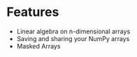 # Features
* Linear algebra on n-dimensional arrays
* Saving and sharing your NumPy arrays
* Masked Arrays